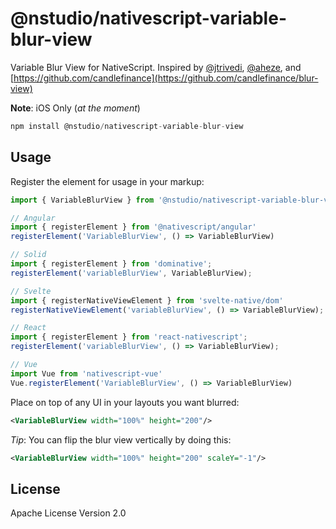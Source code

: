 # @nstudio/nativescript-variable-blur-view

Variable Blur View for NativeScript. Inspired by [@jtrivedi](https://github.com/jtrivedi), [@aheze](https://github.com/aheze/VariableBlurView), and [https://github.com/candlefinance](https://github.com/candlefinance/blur-view)

**Note**: iOS Only (*at the moment*)

```javascript
npm install @nstudio/nativescript-variable-blur-view
```

## Usage

Register the element for usage in your markup:

```ts
import { VariableBlurView } from '@nstudio/nativescript-variable-blur-view'

// Angular
import { registerElement } from '@nativescript/angular'
registerElement('VariableBlurView', () => VariableBlurView)

// Solid
import { registerElement } from 'dominative';
registerElement('variableBlurView', VariableBlurView);

// Svelte
import { registerNativeViewElement } from 'svelte-native/dom'
registerNativeViewElement('variableBlurView', () => VariableBlurView);

// React
import { registerElement } from 'react-nativescript';
registerElement('variableBlurView', () => VariableBlurView);

// Vue
import Vue from 'nativescript-vue'
Vue.registerElement('VariableBlurView', () => VariableBlurView)
```

Place on top of any UI in your layouts you want blurred:

```xml
<VariableBlurView width="100%" height="200"/>
```

*Tip*: You can flip the blur view vertically by doing this:

```xml
<VariableBlurView width="100%" height="200" scaleY="-1"/>
```

## License

Apache License Version 2.0
